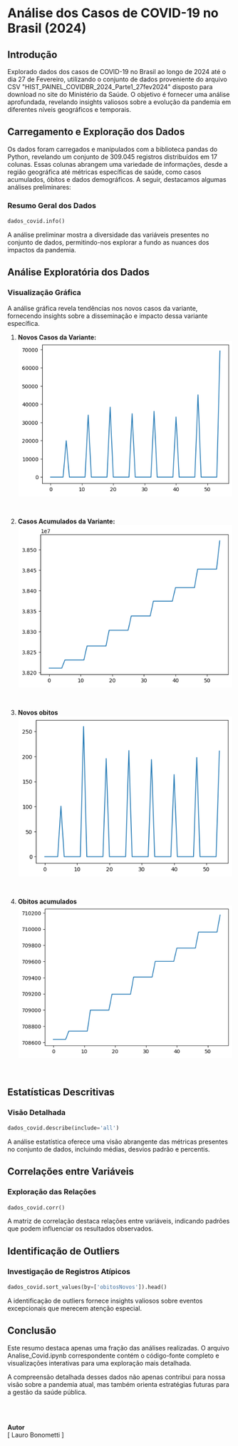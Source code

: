 # Análise dos Casos de COVID-19 no Brasil (2024)

## Introdução

Explorado dados dos casos de COVID-19 no Brasil ao longo de 2024 até o dia 27 de Fevereiro, utilizando o conjunto de dados proveniente do arquivo CSV "HIST_PAINEL_COVIDBR_2024_Parte1_27fev2024" disposto para download no site do Ministério da Saúde. O  objetivo é fornecer uma análise aprofundada, revelando insights valiosos sobre a evolução da pandemia em diferentes níveis geográficos e temporais.

## Carregamento e Exploração dos Dados

Os dados foram carregados e manipulados com a biblioteca pandas do Python, revelando um conjunto de 309.045 registros distribuídos em 17 colunas. Essas colunas abrangem uma variedade de informações, desde a região geográfica até métricas específicas de saúde, como casos acumulados, óbitos e dados demográficos. A seguir, destacamos algumas análises preliminares:

### Resumo Geral dos Dados

```python
dados_covid.info()
```

A análise preliminar mostra a diversidade das variáveis presentes no conjunto de dados, permitindo-nos explorar a fundo as nuances dos impactos da pandemia.

## Análise Exploratória dos Dados 

### Visualização Gráfica

   A análise gráfica revela tendências nos novos casos da variante, fornecendo insights sobre a disseminação e impacto dessa variante específica.

1. **Novos Casos da Variante:** <br>
![alt text](<Novos casos da variante-1.png>)
<br>

2. **Casos Acumulados da Variante:** <br>
![alt text](<Casos acumulados da variante-1.png>)
 <br>
 
3. **Novos obitos** <br>
![alt text](<Novos obitos-1.png>)
<br>

4. **Obitos acumulados** <br>
![alt text](<Obitos acumulados-1.png>)
<br>


## Estatísticas Descritivas

### Visão Detalhada

```python
dados_covid.describe(include='all')
```

A análise estatística oferece uma visão abrangente das métricas presentes no conjunto de dados, incluindo médias, desvios padrão e percentis.

## Correlações entre Variáveis

### Exploração das Relações

```python
dados_covid.corr()
```

A matriz de correlação destaca relações entre variáveis, indicando padrões que podem influenciar os resultados observados.

## Identificação de Outliers

### Investigação de Registros Atípicos

```python
dados_covid.sort_values(by=['obitosNovos']).head()
```

A identificação de outliers fornece insights valiosos sobre eventos excepcionais que merecem atenção especial.

## Conclusão

Este resumo destaca apenas uma fração das análises realizadas. O arquivo Analise_Covid.ipynb correspondente contém o código-fonte completo e visualizações interativas para uma exploração mais detalhada.

A compreensão detalhada desses dados não apenas contribui para nossa visão sobre a pandemia atual, mas também orienta estratégias futuras para a gestão da saúde pública.

<br>
<br>

**Autor**<br>
[ Lauro Bonometti ]
